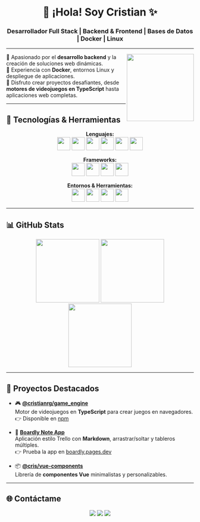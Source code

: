 <h1 align="center">👋 ¡Hola! Soy Cristian ✨</h1>
<h3 align="center">Desarrollador Full Stack | Backend & Frontend | Bases de Datos | Docker | Linux</h3>

---

<img align="right" src="https://gifdb.com/images/high/excited-cat-typing-on-keyboard-h4bd5txm3qgpmz4l.webp" width="180"/>

🔹 Apasionado por el **desarrollo backend** y la creación de soluciones web dinámicas.  
🔹 Experiencia con **Docker**, entornos Linux y despliegue de aplicaciones.  
🔹 Disfruto crear proyectos desafiantes, desde **motores de videojuegos en TypeScript** hasta aplicaciones web completas.  

---

## 🚀 Tecnologías & Herramientas

<div align="center">
  
**Lenguajes:**  
<img src="https://cdn.jsdelivr.net/gh/devicons/devicon/icons/java/java-original.svg" height="35"/> 
<img src="https://cdn.jsdelivr.net/gh/devicons/devicon/icons/python/python-original.svg" height="35"/> 
<img src="https://cdn.jsdelivr.net/gh/devicons/devicon/icons/javascript/javascript-original.svg" height="35"/> 
<img src="https://cdn.jsdelivr.net/gh/devicons/devicon/icons/typescript/typescript-original.svg" height="35"/> 
<img src="https://cdn.jsdelivr.net/gh/devicons/devicon/icons/html5/html5-original.svg" height="35"/> 
<img src="https://cdn.jsdelivr.net/gh/devicons/devicon/icons/css3/css3-original.svg" height="35"/> 

**Frameworks:**  
<img src="https://cdn.jsdelivr.net/gh/devicons/devicon/icons/vuejs/vuejs-original.svg" height="35"/> 
<img src="https://cdn.jsdelivr.net/gh/devicons/devicon/icons/flask/flask-original.svg" height="35"/> 
<img src="https://cdn.jsdelivr.net/gh/devicons/devicon/icons/spring/spring-original.svg" height="35"/> 
<img src="https://cdn.jsdelivr.net/gh/devicons/devicon/icons/tailwindcss/tailwindcss-plain.svg" height="35"/> 

**Entornos & Herramientas:**  
<img src="https://cdn.jsdelivr.net/gh/devicons/devicon/icons/nodejs/nodejs-original.svg" height="35"/> 
<img src="https://cdn.jsdelivr.net/gh/devicons/devicon/icons/docker/docker-original.svg" height="35"/> 
<img src="https://cdn.jsdelivr.net/gh/devicons/devicon/icons/linux/linux-original.svg" height="35"/> 
<img src="https://cdn.jsdelivr.net/gh/devicons/devicon/icons/windows8/windows8-original.svg" height="35"/> 

</div>

---

## 📊 GitHub Stats
<div align="center">
  <img src="https://github-readme-stats.vercel.app/api?username=CristianRG&show_icons=true&theme=dracula&count_private=true" height="170"/>
  <img src="https://github-readme-streak-stats.herokuapp.com/?user=CristianRG&theme=dracula" height="170"/>
</div>

<div align="center">
  <img src="https://github-readme-stats.vercel.app/api/top-langs?username=CristianRG&layout=compact&langs_count=6&theme=dracula" height="170"/>
</div>

---

## 📌 Proyectos Destacados

- 🎮 [**@cristianrg/game_engine**](https://github.com/CristianRG/game_engine)  
  Motor de videojuegos en **TypeScript** para crear juegos en navegadores.  
  👉 Disponible en [npm](https://www.npmjs.com/package/@cristianrg/game_engine)

- 📝 [**Boardly Note App**](https://github.com/CristianRG/boardly)  
  Aplicación estilo Trello con **Markdown**, arrastrar/soltar y tableros múltiples.  
  👉 Prueba la app en [boardly.pages.dev](https://boardly.pages.dev/)

- 📦 [**@cris/vue-components**](https://www.npmjs.com/package/@cristianrg/vue-components)  
  Librería de **componentes Vue** minimalistas y personalizables.

---

## 🌐 Contáctame
<div align="center">
  <a href="mailto:rizogomezalexander@gmail.com"><img src="https://img.shields.io/badge/Gmail-D14836?style=for-the-badge&logo=gmail&logoColor=white"/></a>
  <a href="https://discordapp.com/users/488875096870617088"><img src="https://img.shields.io/badge/Discord-7289DA?style=for-the-badge&logo=discord&logoColor=white"/></a>
  <a href="https://www.instagram.com/alexandergomez5313"><img src="https://img.shields.io/badge/Instagram-E4405F?style=for-the-badge&logo=instagram&logoColor=white"/></a>
</div>

